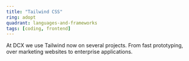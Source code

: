 ```yaml
---
title: "Tailwind CSS"
ring: adopt
quadrant: languages-and-frameworks
tags: [coding, frontend]
---
```


At DCX we use Tailwind now on several projects. From fast prototyping, over marketing websites to enterprise applications.
